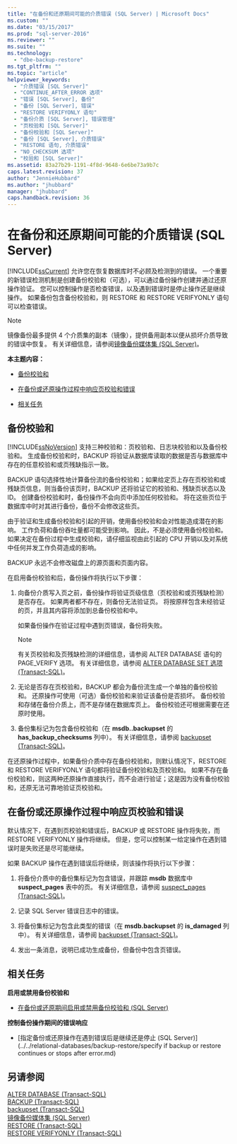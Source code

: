 ```yaml
---
title: "在备份和还原期间可能的介质错误 (SQL Server) | Microsoft Docs"
ms.custom: ""
ms.date: "03/15/2017"
ms.prod: "sql-server-2016"
ms.reviewer: ""
ms.suite: ""
ms.technology: 
  - "dbe-backup-restore"
ms.tgt_pltfrm: ""
ms.topic: "article"
helpviewer_keywords: 
  - "介质错误 [SQL Server]"
  - "CONTINUE_AFTER_ERROR 选项"
  - "错误 [SQL Server], 备份"
  - "备份 [SQL Server], 错误"
  - "RESTORE VERIFYONLY 语句"
  - "备份介质 [SQL Server], 错误管理"
  - "页校验和 [SQL Server]"
  - "备份校验和 [SQL Server]"
  - "备份 [SQL Server], 介质错误"
  - "RESTORE 语句, 介质错误"
  - "NO_CHECKSUM 选项"
  - "校验和 [SQL Server]"
ms.assetid: 83a27b29-1191-4f8d-9648-6e6be73a9b7c
caps.latest.revision: 37
author: "JennieHubbard"
ms.author: "jhubbard"
manager: "jhubbard"
caps.handback.revision: 36
---
```

# 在备份和还原期间可能的介质错误 (SQL Server)
  [!INCLUDE[ssCurrent](../../includes/sscurrent-md.md)] 允许您在恢复数据库时不必顾及检测到的错误。 一个重要的新错误检测机制是创建备份校验和（可选），可以通过备份操作创建并通过还原操作验证。 您可以控制操作是否检查错误，以及遇到错误时是停止操作还是继续操作。 如果备份包含备份校验和，则 RESTORE 和 RESTORE VERIFYONLY 语句可以检查错误。  
  
> [!NOTE]  
>  镜像备份最多提供 4 个介质集的副本（镜像），提供备用副本以便从损坏介质导致的错误中恢复。 有关详细信息，请参阅[镜像备份媒体集 (SQL Server)](../../relational-databases/backup-restore/mirrored-backup-media-sets-sql-server.md)。  
  
 **本主题内容：**  
  
-   [备份校验和](#BckChecksums)  
  
-   [在备份或还原操作过程中响应页校验和错误](#ResponsetoPageChecksumErrors)  
  
-   [相关任务](#RelatedTasks)  
  
##  <a name="BckChecksums"></a> 备份校验和  
 [!INCLUDE[ssNoVersion](../../includes/ssnoversion-md.md)] 支持三种校验和：页校验和、日志块校验和以及备份校验和。 生成备份校验和时，BACKUP 将验证从数据库读取的数据是否与数据库中存在的任意校验和或页残缺指示一致。  
  
 BACKUP 语句选择性地计算备份流的备份校验和；如果给定页上存在页校验和或残缺页信息，则当备份该页时，BACKUP 还将验证它的校验和、残缺页状态以及 ID。 创建备份校验和时，备份操作不会向页中添加任何校验和。 将在这些页位于数据库中时对其进行备份，备份不会修改这些页。  
  
 由于验证和生成备份校验和引起的开销，使用备份校验和会对性能造成潜在的影响。 工作负荷和备份吞吐量都可能受到影响。 因此，不是必须使用备份校验和。 如果决定在备份过程中生成校验和，请仔细监视由此引起的 CPU 开销以及对系统中任何并发工作负荷造成的影响。  
  
 BACKUP 永远不会修改磁盘上的源页面和页面内容。  
  
 在启用备份校验和后，备份操作将执行以下步骤：  
  
1.  向备份介质写入页之前，备份操作将验证页级信息（页校验和或页残缺检测）是否存在。 如果两者都不存在，则备份无法验证页。 将按原样包含未经验证的页，并且其内容将添加到总备份校验和中。  
  
     如果备份操作在验证过程中遇到页错误，备份将失败。  
  
    > [!NOTE]  
    >  有关页校验和及页残缺检测的详细信息，请参阅 ALTER DATABASE 语句的 PAGE_VERIFY 选项。 有关详细信息，请参阅 [ALTER DATABASE SET 选项 (Transact-SQL)](../Topic/ALTER%20DATABASE%20SET%20Options%20\(Transact-SQL\).md)。  
  
2.  无论是否存在页校验和，BACKUP 都会为备份流生成一个单独的备份校验和。 还原操作可使用（可选）备份校验和来验证该备份是否损坏。 备份校验和存储在备份介质上，而不是存储在数据库页上。 备份校验还可根据需要在还原时使用。  
  
3.  备份集标记为包含备份校验和（在 **msdb..backupset** 的 **has_backup_checksums** 列中）。 有关详细信息，请参阅 [backupset (Transact-SQL)](../../relational-databases/system-tables/backupset-transact-sql.md)。  
  
 在还原操作过程中，如果备份介质中存在备份校验和，则默认情况下，RESTORE 和 RESTORE VERIFYONLY 语句都将验证备份校验和及页校验和。 如果不存在备份校验和，则这两种还原操作直接执行，而不会进行验证；这是因为没有备份校验和，还原无法可靠地验证页校验和。  
  
## 在备份或还原操作过程中响应页校验和错误  
 默认情况下，在遇到页校验和错误后，BACKUP 或 RESTORE 操作将失败，而 RESTORE VERIFYONLY 操作将继续。 但是，您可以控制某一给定操作在遇到错误时是失败还是尽可能继续。  
  
 如果 BACKUP 操作在遇到错误后将继续，则该操作将执行以下步骤：  
  
1.  将备份介质中的备份集标记为包含错误，并跟踪 **msdb** 数据库中 **suspect_pages** 表中的页。 有关详细信息，请参阅 [suspect_pages (Transact-SQL)](../../relational-databases/system-tables/suspect-pages-transact-sql.md)。  
  
2.  记录 SQL Server 错误日志中的错误。  
  
3.  将备份集标记为包含此类型的错误（在 **msdb.backupset** 的 **is_damaged** 列中）。 有关详细信息，请参阅 [backupset (Transact-SQL)](../../relational-databases/system-tables/backupset-transact-sql.md)。  
  
4.  发出一条消息，说明已成功生成备份，但备份中包含页错误。  
  
##  <a name="RelatedTasks"></a> 相关任务  
 **启用或禁用备份校验和**  
  
-   [在备份或还原期间启用或禁用备份校验和 (SQL Server)](../../relational-databases/backup-restore/enable-or-disable-backup-checksums-during-backup-or-restore-sql-server.md)  
  
 **控制备份操作期间的错误响应**  
  
-   [指定备份或还原操作在遇到错误后是继续还是停止 (SQL Server)](../../relational-databases/backup-restore/specify if backup or restore continues or stops after error.md)  
  
## 另请参阅  
 [ALTER DATABASE (Transact-SQL)](../../t-sql/statements/alter-database-transact-sql.md)   
 [BACKUP (Transact-SQL)](../../t-sql/statements/backup-transact-sql.md)   
 [backupset (Transact-SQL)](../../relational-databases/system-tables/backupset-transact-sql.md)   
 [镜像备份媒体集 (SQL Server)](../../relational-databases/backup-restore/mirrored-backup-media-sets-sql-server.md)   
 [RESTORE &#40;Transact-SQL&#41;](../Topic/RESTORE%20\(Transact-SQL\).md)   
 [RESTORE VERIFYONLY (Transact-SQL)](../Topic/RESTORE%20VERIFYONLY%20\(Transact-SQL\).md)  
  
  